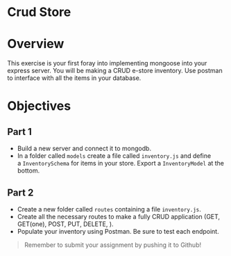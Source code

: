 # Crud Store

# Overview

This exercise is your first foray into implementing mongoose into your express server. You will be making a CRUD e-store inventory. Use postman to interface with all the items in your database.

# Objectives

## Part 1

- Build a new server and connect it to mongodb.
- In a folder called `models` create a file called `inventory.js` and define a `InventorySchema` for items in your store. Export a `InventoryModel` at the bottom.

## Part 2

- Create a new folder called `routes` containing a file `inventory.js`.
- Create all the necessary routes to make a fully CRUD application (GET, GET(one), POST, PUT, DELETE, ).
- Populate your inventory using Postman. Be sure to test each endpoint.

> Remember to submit your assignment by pushing it to Github!